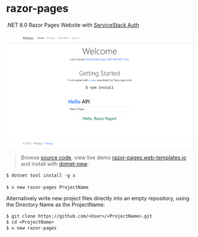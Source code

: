# razor-pages

.NET 8.0 Razor Pages Website with [ServiceStack Auth](https://docs.servicestack.net/auth/authentication-and-authorization)

[![](https://raw.githubusercontent.com/ServiceStack/Assets/master/csharp-templates/razor-pages.png)](http://razor-pages.web-templates.io/)

> Browse [source code](https://github.com/NetCoreTemplates/razor-pages), view live demo [razor-pages.web-templates.io](http://razor-pages.web-templates.io) and install with [dotnet-new](https://docs.servicestack.net/dotnet-new):

    $ dotnet tool install -g x

    $ x new razor-pages ProjectName

Alternatively write new project files directly into an empty repository, using the Directory Name as the ProjectName:

    $ git clone https://github.com/<User>/<ProjectName>.git
    $ cd <ProjectName>
    $ x new razor-pages

